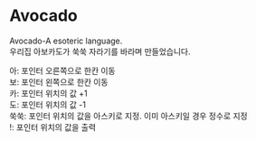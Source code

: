 # Avocado
Avocado-A esoteric language.    
우리집 아보카도가 쑥쑥 자라기를 바라며 만들었습니다.    
    
아: 포인터 오른쪽으로 한칸 이동    
보: 포인터 왼쪽으로 한칸 이동    
카: 포인터 위치의 값 +1    
도: 포인터 위치의 값 -1    
쑥쑥: 포인터 위치의 값을 아스키로 지정. 이미 아스키일 경우 정수로 지정    
!: 포인터 위치의 값을 출력

